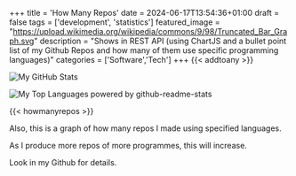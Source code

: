+++
title = 'How Many Repos'
date = 2024-06-17T13:54:36+01:00
draft = false
tags = ['development', 'statistics']
featured_image = "https://upload.wikimedia.org/wikipedia/commons/9/98/Truncated_Bar_Graph.svg"
description = "Shows in REST API (using ChartJS and a bullet point list of my Github Repos and how many of them use specific programming languages)"
categories = ['Software','Tech']
+++
{{< addtoany >}} 

![My GitHub Stats](https://github-readme-stats.vercel.app/api?username=thatisdrtruman&show_icons=true&title_color=FF80BF&text_color=F8F8F2&icon_color=8AFF80&bg_color=212C2A)

![My Top Languages powered by github-readme-stats](https://github-readme-stats.vercel.app/api/top-langs/?username=thatisdrtruman&title_color=FF80BF&text_color=F8F8F2&icon_color=8AFF80&bg_color=212C2A&layout=compact&langs_count=15)

{{< howmanyrepos >}}

Also, this is a graph of how many repos I made using specified languages.

As I produce more repos of more programmes, this will increase.

Look in my Github for details.
